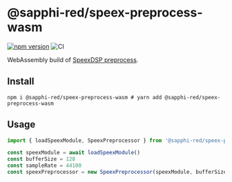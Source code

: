 # @sapphi-red/speex-preprocess-wasm

[![npm version](https://badge.fury.io/js/@sapphi-red%2Fspeex-preprocess-wasm.svg)](https://badge.fury.io/js/@sapphi-red%2Fspeex-preprocess-wasm) ![CI](https://github.com/sapphi-red/speex-preprocess-wasm/workflows/CI/badge.svg)

WebAssembly build of [SpeexDSP preprocess](https://github.com/xiph/speexdsp/blob/master/include/speex/speex_preprocess.h).

## Install
```shell
npm i @sapphi-red/speex-preprocess-wasm # yarn add @sapphi-red/speex-preprocess-wasm
```

## Usage
```ts
import { loadSpeexModule, SpeexPreprocessor } from '@sapphi-red/speex-preprocess-wasm'

const speexModule = await loadSpeexModule()
const bufferSize = 128
const sampleRate = 44100
const speexPreprocessor = new SpeexPreprocessor(speexModule, bufferSize, sampleRate)
```
